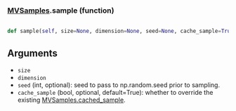 ### [MVSamples](MVSamples.md).sample (function)


```py

def sample(self, size=None, dimension=None, seed=None, cache_sample=True)

```



Arguments
----------
* `size`
* `dimension`
* `seed` (int, optional): seed to pass to np.random.seed
    prior to sampling.
* `cache_sample` (bool, optional, default=True): whether to override the
    existing [MVSamples.cached_sample](MVSamples.cached_sample.md).

